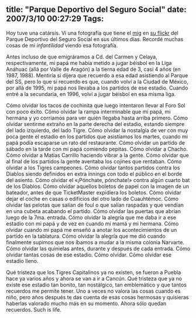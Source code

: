 title: "Parque Deportivo del Seguro Social"
date: 2007/3/10 00:27:29
Tags: 
---
<p>Hoy tuve una catársis. Vi una fotografía que tiene el <a href="http://www.rabade.net" target="_blank">mig</a> en <a href="http://www.flickr.com/photos/el_mig">su flickr</a> del Parque Deportivo del Seguro Social en sus últimos días. Recordé muchas cosas de mi <em>infantilidad</em> viendo esa fotografía.</p>

<p>Antes incluso de que emigráramos a Cd. del Carmen y Celaya, respectivamente, mi papá me había metido a jugar béisbol en la Liga Anáhuac (allá por Valle de Aragón) a la tierna edad de 3, casi 4 años (en 1987, 1988). Mentiría si dijera que recuerdo a esa edad asistiendo al Parque del SS, pero lo que sí recuerdo es que, cuando volví a la Ciudad de México, por allá de 1995, mi papá nos llevaba a los partidos de ese estadio. Cuando entré a la secundaria, en 1996, volví a jugar béisbol en esa misma liga.</p>

<p>Cómo olvidar los tacos de cochinita que luego intentaron llevar al Foro Sol con poco éxito. Cómo olvidar la rampa interminable que mi papá, mi hermana y yo corriamos para ver quién llegaba hasta arriba primero. Cómo olvidar sentirme extraño en la parte derecha del estadio, estando siempre del lado izquierdo, del lado Tigre. Cómo olvidar la nostalgia de ver con muy poca gente el estadio en los partidos que asistíamos los martes, cuando mi papá podía escaparse un rato del restaurante. Cómo olvidar un partido de sábado en la tarde con mi papá comiendo pepitas. Cómo olvidar a Chacho. Cómo olvidar a Matías Carrillo haciendo vibrar a la gente. Cómo olvidar que al final de los partidos la gente aventaba los cojines que rentaban. Cómo olvidar a los Tigres campeones. Cómo olvidar tantos partidos contra los Diablos siendo definidos en extra innings con todo el público en el borde del asiento. Cómo olvidar el «¡Pónchate, pónchate!» contra algún cuarto bat de los Diablos. Cómo olvidar aquellos boletos de papel con la imagen de un bateador, antes de que TicketMaster expidiera los boletos. Cómo olvidar dejar el coche en casas o edificios del otro lado de Cuauhtémoc. Cómo olvidar las pelotas que salían de foul o que salían raspadas y que vendían en una cubeta acabando el partido. Cómo olvidar las puertas que abrían luego de la 7ma. entrada. Cómo olvidar la alegría que me daba ir a ese estadio con mi papá y de vez en cuando mi mamá y mi hermana. Cómo olvidar cuando mi papá me enseñó a anotar los acontecimientos de un partido en la tablatura. Cómo olvidar la alegría que me dió cuando finalmente supimos que nos íbamos a mudar a la misma colonia Narvarte. Cómo olvidar las quinielas antes, durante y después de cada entrada. Cómo olvidar tantas cosas de ese estadio. Cómo olvidar. Cómo olvidar ese estadio lleno.</p>

<p>Qué tristeza que los Tigres Capitalinos ya no existen, se fueron a Puebla hace ya varios años y ahora se van a ir a Cancún. Qué tristeza que ya no existe ese estadio tan bonito, tan nostálgico, tan emblemático y que tantos recuerdos me permite tener. Uno a veces no valora las cosas cuando es niño, pero años después te das cuenta de esas cosas hermosas y quisieras haberlas valorado mucho más en su momento. Ahora sólo quedan recuerdos. Such is life.</p>
